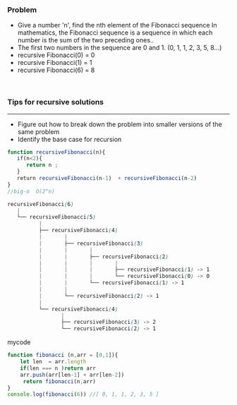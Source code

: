 ### Problem 
- Give a number 'n', find the nth element of the Fibonacci sequence
In mathematics, the Fibonacci sequence is a sequence in which each number is the sum of the two preceding ones..
- The first two numbers in the sequence are 0 and 1. (0, 1, 1, 2, 3, 5, 8...)
- recursive Fibonacci(0) = 0
- recursive Fibonacci(1) = 1
- recursive Fibonacci(6) = 8

﻿

### Tips for recursive solutions
_______________
- Figure out how to break down the problem into smaller versions of the same problem
- Identify the base case for recursion


```js
function recursiveFibonacci(n){
   if(n<2){
      return n ;
   }
   return recursiveFibonacci(n-1)  + recursiveFibonacci(n-2)
}
//big-o  O(2^n)
```


```scss
recursiveFibonacci(6)
   |
   └── recursiveFibonacci(5)
          |
          ├── recursiveFibonacci(4)
          |       |
          |       ├── recursiveFibonacci(3)
          |       |       |
          |       |       ├── recursiveFibonacci(2)
          |       |       |       |
          |       |       |       ├── recursiveFibonacci(1) -> 1
          |       |       |       └── recursiveFibonacci(0) -> 0
          |       |       └── recursiveFibonacci(1) -> 1
          |       |
          |       └── recursiveFibonacci(2) -> 1
          |
          └── recursiveFibonacci(4)
                 |
                 ├── recursiveFibonacci(3) -> 2
                 └── recursiveFibonacci(2) -> 1

```


mycode 

```js
function fibonacci (n,arr = [0,1]){
    let len  = arr.length 
    if(len === n )return arr
    arr.push(arr[len-1] + arr[len-2])
     return fibonacci(n,arr)
}
console.log(fibonacci(6)) //[ 0, 1, 1, 2, 3, 5 ]
```